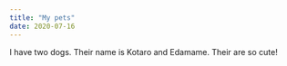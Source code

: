 ```yaml
---
title: "My pets"
date: 2020-07-16
---
```

I have two dogs.
Their name is Kotaro and Edamame.
Their are so cute!
